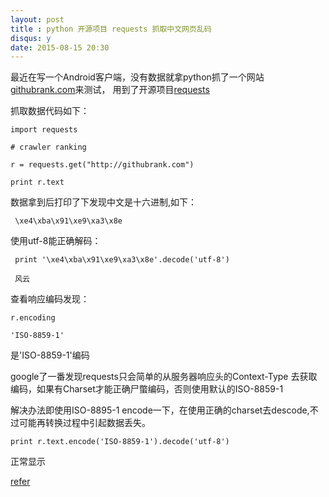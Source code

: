 ```yaml
---
layout: post
title : python 开源项目 requests 抓取中文网页乱码
disqus: y
date: 2015-08-15 20:30
---
```



最近在写一个Android客户端，没有数据就拿python抓了一个网站[githubrank.com](http://githubrank.com)来测试，
用到了开源项目[requests](https://github.com/kennethreitz/requests) 

抓取数据代码如下：


	import requests

	# crawler ranking

	r = requests.get("http://githubrank.com")

	print r.text


数据拿到后打印了下发现中文是十六进制,如下：


	 \xe4\xba\x91\xe9\xa3\x8e


使用utf-8能正确解码：


	 print '\xe4\xba\x91\xe9\xa3\x8e'.decode('utf-8')

	 风云


查看响应编码发现：


	r.encoding

	'ISO-8859-1'


是'ISO-8859-1'编码

google了一番发现requests只会简单的从服务器响应头的Context-Type 去获取编码，如果有Charset才能正确尸蟞编码，否则使用默认的ISO-8859-1

解决办法即使用ISO-8895-1 encode一下，在使用正确的charset去descode,不过可能再转换过程中引起数据丢失。


	print r.text.encode('ISO-8859-1').decode('utf-8')


正常显示

[refer](http://www.zhetenga.com/view/python的requests类抓取中文页面出现乱码-0abbaa140.html)

